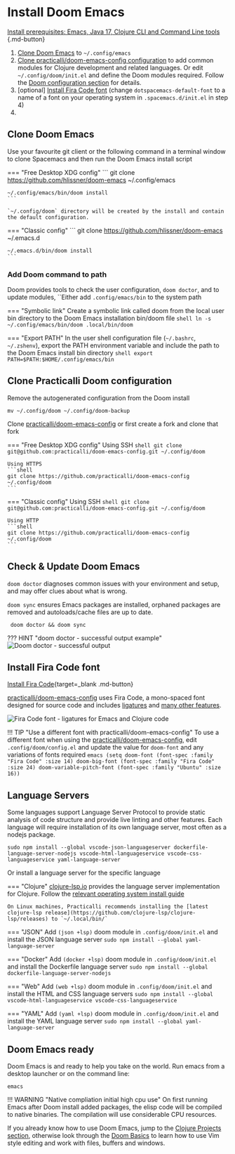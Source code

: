 # Install Doom Emacs

[Install prerequisites: Emacs, Java 17, Clojure CLI and Command Line tools ](pre-install.md){.md-button}

1. [Clone Doom Emacs](#clojure-doom-emacs) to `~/.config/emacs`
2. [Clone practicalli/doom-emacs-config configuration](#clone-practicalli-doom-emacs-configuration) to add common modules for Clojure development and related languages.  Or edit `~/.config/doom/init.el` and define the Doom modules required. Follow the [Doom configuration section](doom-configuration/) for details.
3. [optional] [Install Fira Code font](#install-fira-code-font) (change `dotspacemacs-default-font` to a name of a font on your operating system in `.spacemacs.d/init.el` in step 4)
4.

## Clone Doom Emacs

Use your favourite git client or the following command in a terminal window to clone Spacemacs and then run the Doom Emacs install script

=== "Free Desktop XDG config"
    ```
    git clone https://github.com/hlissner/doom-emacs ~/.config/emacs

    ~/.config/emacs/bin/doom install
    ```

    `~/.config/doom` directory will be created by the install and contain the default configuration.


=== "Classic config"
    ```
    git clone https://github.com/hlissner/doom-emacs ~/.emacs.d

    ~/.emacs.d/bin/doom install
    ```

### Add Doom command to path

Doom provides tools to check the user configuration, `doom doctor`, and to update modules, ``Either add `.config/emacs/bin` to the system path


=== "Symbolic link"
    Create a symbolic link called doom from the local user bin directory to the Doom Emacs installation bin/doom file
    ```shell
    ln -s ~/.config/emacs/bin/doom .local/bin/doom
    ```

=== "Export PATH"
    In the user shell configuration file (`~/.bashrc`, `~/.zshenv`), export the PATH environment variable and include the path to the Doom Emacs install bin directory
    ```shell
    export PATH=$PATH:$HOME/.config/emacs/bin
    ```


## Clone Practicalli Doom configuration

Remove the autogenerated configuration from the Doom install

```shell
mv ~/.config/doom ~/.config/doom-backup
```

Clone [practicalli/doom-emacs-config](https://github.com/practicalli/doom-emacs-config) or first create a fork and clone that fork

=== "Free Desktop XDG config"
    Using SSH
    ```shell
    git clone git@github.com:practicalli/doom-emacs-config.git ~/.config/doom
    ```


    Using HTTPS
    ```shell
    git clone https://github.com/practicalli/doom-emacs-config ~/.config/doom
    ```

=== "Classic config"
    Using SSH
    ```shell
    git clone git@github.com:practicalli/doom-emacs-config.git ~/.config/doom
    ```

    Using HTTP
    ```shell
    git clone https://github.com/practicalli/doom-emacs-config ~/.config/doom
    ```

## Check & Update Doom Emacs

`doom doctor` diagnoses common issues with your environment and setup, and may offer clues about what is wrong.

`doom sync` ensures Emacs packages are installed, orphaned packages are removed and autoloads/cache files are up to date. 

```shell
 doom doctor && doom sync
```

??? HINT "doom doctor - successful output example"
    ![Doom doctor - successful output](https://raw.githubusercontent.com/practicalli/graphic-design/live/doom-emacs/doom-doctor-output-green.png)


## Install Fira Code font

[Install Fira Code](https://github.com/tonsky/FiraCode/wiki/Installing){target=_blank .md-button}

[practicalli/doom-emacs-config](https://github.com/practicalli/doom-emacs-config) uses Fira Code, a mono-spaced font designed for source code and includes [ligatures](https://github.com/tonsky/FiraCode#whats-in-the-box) and [many other features](https://github.com/tonsky/FiraCode#whats-in-the-box).

![Fira Code font - ligatures for Emacs and Clojure code](https://raw.githubusercontent.com/practicalli/graphic-design/live/clojure/fira-code-font-clojure-ligatures.png)

!!! TIP "Use a different font with practicalli/doom-emacs-config"
    To use a different font when using the [practicalli/doom-emacs-config](https://github.com/practicalli/doom-emacs-config), edit `.config/doom/config.el` and update the value for `doom-font` and any variations of fonts required
    ```emacs
    (setq doom-font (font-spec :family "Fira Code" :size 14)
          doom-big-font (font-spec :family "Fira Code" :size 24)
          doom-variable-pitch-font (font-spec :family "Ubuntu" :size 16))
    ```


## Language Servers

Some languages support Language Server Protocol to provide static analysis of code structure and provide live linting and other features.  Each language will require installation of its own language server, most often as a nodejs package.

```
sudo npm install --global vscode-json-languageserver dockerfile-language-server-nodejs vscode-html-languageservice vscode-css-languageservice yaml-language-server
```

Or install a language server for the specific language

=== "Clojure"
    [clojure-lsp.io](https://clojure-lsp.io/) provides the language server implementation for Clojure.  Follow the [relevant operating system install guide](https://clojure-lsp.io/installation/)

    On Linux machines, Practicalli recommends installing the [latest clojure-lsp release](https://github.com/clojure-lsp/clojure-lsp/releases) to `~/.local/bin/`

=== "JSON"
    Add `(json +lsp)` doom module in `.config/doom/init.el` and install the JSON language server
    ```
    sudo npm install --global yaml-language-server
    ```

=== "Docker"
    Add `(docker +lsp)` doom module in `.config/doom/init.el` and install the Dockerfile language server
    ```
    sudo npm install --global dockerfile-language-server-nodejs
    ```

=== "Web"
    Add `(web +lsp)` doom module in `.config/doom/init.el` and install the HTML and CSS language servers
    ```
    sudo npm install --global vscode-html-languageservice vscode-css-languageservice
    ```

=== "YAML"
    Add `(yaml +lsp)` doom module in `.config/doom/init.el` and install the YAML language server
    ```
    sudo npm install --global yaml-language-server
    ```


## Doom Emacs ready

Doom Emacs is and ready to help you take on the world. Run emacs from a desktop launcher or on the command line:

```shell
emacs
```
!!! WARNING "Native compliation initial high cpu use"
    On first running Emacs after Doom install added packages, the elisp code will be compiled to native binaries.  The compilation will use considerable CPU resources.

If you already know how to use Doom Emacs, jump to the [Clojure Projects section](/doom-emacs/clojure-development/), otherwise look through the [Doom Basics](/doom-emacs/basics/) to learn how to use Vim style editing and work with files, buffers and windows.


